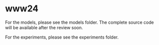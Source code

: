 # www24

For the models, please see the models folder. The complete source code will be available after the review soon.

For the experiments, please see the experiments folder.
